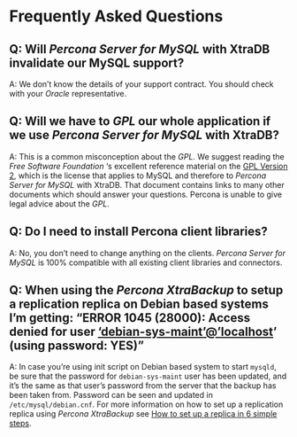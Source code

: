 # Frequently Asked Questions

## Q: Will *Percona Server for MySQL* with XtraDB invalidate our MySQL support?

A: We don’t know the details of your support contract. You should check with your *Oracle* representative.

## Q: Will we have to *GPL* our whole application if we use *Percona Server for MySQL* with XtraDB?

A: This is a common misconception about the *GPL*. We suggest reading the *Free Software Foundation* ‘s excellent reference material on the [GPL Version 2](http://www.gnu.org/licenses/old-licenses/gpl-2.0.html), which is the license that applies to MySQL and therefore to *Percona Server for MySQL* with XtraDB. That document contains links to many other documents which should answer your questions. Percona is unable to give legal advice about the *GPL*.

## Q: Do I need to install Percona client libraries?

A: No, you don’t need to change anything on the clients. *Percona Server for MySQL* is 100% compatible with all existing client libraries and connectors.

## Q: When using the *Percona XtraBackup* to setup a replication replica on Debian based systems I’m getting: “ERROR 1045 (28000): Access denied for user [‘debian-sys-maint’@’localhost](mailto:'debian-sys-maint'@'localhost)’ (using password: YES)”

A: In case you’re using init script on Debian based system to start 
`mysqld`, be sure that the password for `debian-sys-maint` user has 
been updated, and it’s the same as that user’s password from the server 
that the backup has been taken from. Password can be seen and updated 
in `/etc/mysql/debian.cnf`. For more information on how to set up a 
replication replica using *Percona XtraBackup* see [How to set up a 
replica in 6 simple steps](http://www.percona.com/doc/percona-xtrabackup/2.4/howtos/setting_up_replication.html).
